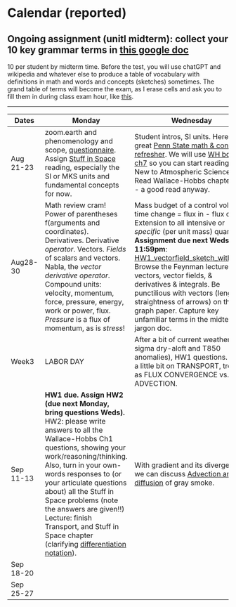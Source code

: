 # Calendar (reported) 

## Ongoing assignment (unitl midterm): collect your 10 key grammar terms in [this google doc](https://docs.google.com/document/d/167c9hzHmwGoN1B_j-ZskOJ8Ffwu-GBIl4-UckAuDVK4/edit?usp=sharing)
10 per student by midterm time. Before the test, you will use chatGPT and wikipedia and whatever else to produce a table of vocabulary with definitions in math and words and concepts (sketches) sometimes. The grand table of terms will become the exam, as I erase cells and ask you to fill them in during class exam hour, like [this](https://github.com/ATMOcanes/ATM651/blob/master/Midterm_Exam_Key.pdf). 

---------

Dates	|Monday	|Wednesday
-------|------------- | ------------- 
Aug 21-23 |zoom.earth and phenomenology and scope, [questionnaire](https://github.com/ATMOcanes/ATM651/blob/master/Week1-2_basics/ATM_GradDyn_Intake_Questionnaire.docx). Assign [Stuff in Space](https://weather.rsmas.miami.edu/bmapes/http/pagestuff/ShortCourseBook/Chapter1_StuffInSpace.pdf) reading, especially the SI or MKS units and fundamental concepts for now. | Student intros, SI units. Here is a great [Penn State math & concepts refresher](https://www.e-education.psu.edu/meteo300/node/694). We will use [WH book ch7](https://weather.rsmas.miami.edu/bmapes/http/pagestuff/WallaceHobbs-Ch7.pdf) so you can start reading that. New to Atmospheric Science? Read Wallace-Hobbs chapter 1 -- a good read anyway. 
Aug28-30 	| Math review cram! Power of parentheses f(arguments and coordinates). Derivatives. Derivative *operator*. Vectors. *Fields* of scalars and vectors. Nabla, the *vector derivative operator*. Compound units: velocity, momentum, force, pressure, energy, work or power, flux. *Pressure* is a flux of momentum, as is *stress*! | Mass budget of a control volume, time change = flux in - flux out. Extension to all intensive or *specific* (per unit mass) quantities. **Assignment due next Weds at 11:59pm**: [HW1_vectorfield_sketch_withaxes](https://github.com/ATMOcanes/ATM651/blob/master/Week1-2_basics). Browse the Feynman lectures on vectors, vector fields, & derivatives & integrals. Be punctilious with vectors (lengths, straightness of arrows) on the graph paper. Capture key unfamiliar terms in the midterm jargon doc. 
Week3|LABOR DAY | After a bit of current weather (3-sigma dry-aloft and T850 anomalies), HW1 questions. Then a little bit on TRANSPORT, treated as FLUX CONVERGENCE vs. ADVECTION. 
Sep 11-13 |**HW1 due. Assign HW2 (due next Monday, bring questions Weds).** HW2: please write answers to all the Wallace-Hobbs Ch1 questions, showing your work/reasoning/thinking. Also, turn in your own-words responses to (or your articulate questions about) all the Stuff in Space problems (note the answers are given!!) Lecture: finish Transport, and Stuff in Space chapter (clarifying [differentiation notation](https://en.wikipedia.org/wiki/Notation_for_differentiation#Partial_derivatives)). |With gradient and its divergence, we can discuss [Advection and diffusion](https://github.com/ATMOcanes/ATM651/blob/master/Files_unsorted/Advection_diffusion.demos.pdf) of gray smoke.|
Sep 18-20 |||
Sep 25-27 |||
